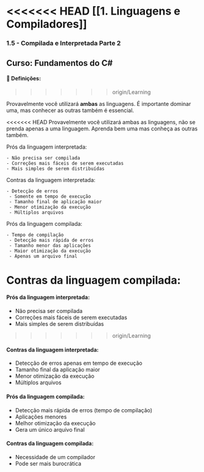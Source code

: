<<<<<<< HEAD
[[1. Linguagens e Compiladores]]
=======
### **1.5 - Compilada e Interpretada Parte 2**  
**Curso:** Fundamentos do C#  
---
#### 📖 **Definições:**
>>>>>>> origin/Learning

Provavelmente você utilizará **ambas** as linguagens. É importante dominar uma, mas conhecer as outras também é essencial.

<<<<<<< HEAD
Provavelmente você utilizará ambas as linguagens, não se prenda apenas a uma linguagem. Aprenda bem uma mas conheça as outras também.

Prós da linguagem interpretada:

```
- Não precisa ser compilada
- Correções mais fáceis de serem executadas
- Mais simples de serem distribuídas
```

Contras da linguagem interpretada:

```
- Detecção de erros
 - Somente em tempo de execução
 - Tamanho final de aplicação maior
 - Menor otimização da execução
 - Múltiplos arquivos
 ```

Prós da linguagem compilada:

```
- Tempo de compilação
 - Detecção mais rápida de erros
 - Tamanho menor das aplicações
 - Maior otimização da execução
 - Apenas um arquivo final
 ```
 
 Contras da linguagem compilada:
=======
#### **Prós da linguagem interpretada:**
- Não precisa ser compilada
- Correções mais fáceis de serem executadas
- Mais simples de serem distribuídas
>>>>>>> origin/Learning

#### **Contras da linguagem interpretada:**
- Detecção de erros apenas em tempo de execução
- Tamanho final da aplicação maior
- Menor otimização da execução
- Múltiplos arquivos

#### **Prós da linguagem compilada:**
- Detecção mais rápida de erros (tempo de compilação)
- Aplicações menores
- Melhor otimização da execução
- Gera um único arquivo final

#### **Contras da linguagem compilada:**
- Necessidade de um compilador
- Pode ser mais burocrática
